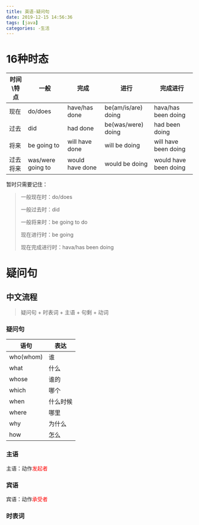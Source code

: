 ```yaml
---
title: 英语-疑问句
date: 2019-12-15 14:56:36
tags: [java]
categories: -生活
---
```


# 16种时态

| 时间\特点 | 一般              | 完成            | 进行                | 完成进行              |
| --------- | ----------------- | --------------- | ------------------- | --------------------- |
| 现在      | do/does           | have/has done   | be(am/is/are) doing | hava/has been doing   |
| 过去      | did               | had done        | be(was/were) doing  | had been doing        |
| 将来      | be going to       | will have done  | will be doing       | will have been doing  |
| 过去将来  | was/were going to | would have done | would be doing      | would have been doing |

暂时只需要记住：

>   一般现在时：do/does
>
>   一般过去时：did
>
>   一般将来时：be going to do 
>
>   现在进行时：be going
>
>   现在完成进行时：hava/has been doing

# 疑问句

## 中文流程

>   疑问句 + 时表词 + 主语 + 句剩 + 动词

### 疑问句

| 语句      | 表达     |
| --------- | -------- |
| who(whom) | 谁       |
| what      | 什么     |
| whose     | 谁的     |
| which     | 哪个     |
| when      | 什么时候 |
| where     | 哪里     |
| why       | 为什么   |
| how       | 怎么     |

### 主语

主语：动作<font color="red">发起者</font>

### 宾语

宾语：动作<font color="red">承受者</font>

### 时表词


